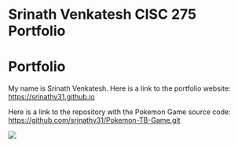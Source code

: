 # Srinath Venkatesh CISC 275 Portfolio

# Portfolio
My name is Srinath Venkatesh.
Here is a link to the portfolio website: https://srinathv31.github.io

Here is a link to the repository with the Pokemon Game source code: https://github.com/srinathv31/Pokemon-TB-Game.git

<img align="center" src="https://github-readme-stats.vercel.app/api/<srinathv31>/?username=<srinathv31>&theme=<THEME_NAME>" />
